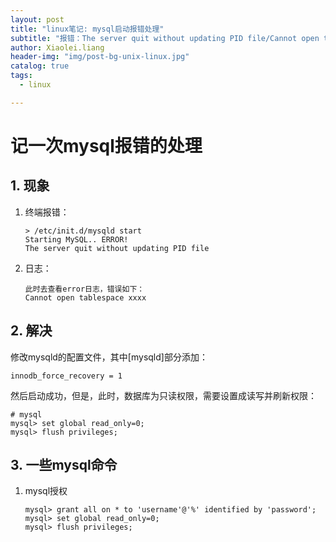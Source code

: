 ```yaml
---
layout: post
title: "linux笔记: mysql启动报错处理"
subtitle: "报错：The server quit without updating PID file/Cannot open tablespace"
author: Xiaolei.liang
header-img: "img/post-bg-unix-linux.jpg"
catalog: true
tags:
  - linux

---
```


# 记一次mysql报错的处理

## 1. 现象

1. 终端报错：

   ```
   > /etc/init.d/mysqld start
   Starting MySQL.. ERROR! 
   The server quit without updating PID file 
   ```

1. 日志：

   ```
   此时去查看error日志，错误如下：
   Cannot open tablespace xxxx
   ```

## 2. 解决

修改mysqld的配置文件，其中[mysqld]部分添加：

```
innodb_force_recovery = 1
```

然后启动成功，但是，此时，数据库为只读权限，需要设置成读写并刷新权限：

```
# mysql
mysql> set global read_only=0;
mysql> flush privileges;
```

## 3. 一些mysql命令

1. mysql授权

   ```
   mysql> grant all on * to 'username'@'%' identified by 'password';
   mysql> set global read_only=0;
   mysql> flush privileges;
   ```
